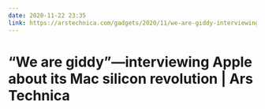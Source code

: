 ```yaml
---
date: 2020-11-22 23:35
link: https://arstechnica.com/gadgets/2020/11/we-are-giddy-interviewing-apple-about-its-mac-silicon-revolution/3/
---
```


# “We are giddy”—interviewing Apple about its Mac silicon revolution | Ars Technica 